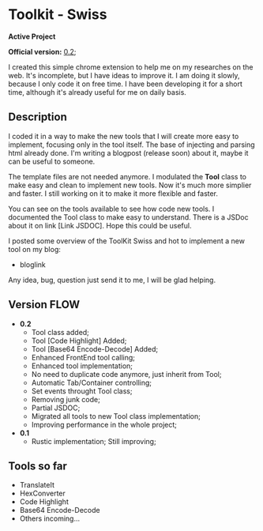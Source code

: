 # Toolkit - Swiss

**Active Project**

**Official version:** [0.2](#version-flow);

I created this simple chrome extension to help me on my researches on the web. It's incomplete, but I have ideas to improve it. I am doing it slowly, because I only code it on free time. I have been developing it for a short time, although it's already useful for me on daily basis.

## Description

I coded it in a way to make the new tools that I will create more easy to implement, focusing only in the tool itself. The base of injecting and parsing html already done. I'm writing a blogpost (release soon) about it, maybe it can be useful to someone.

The template files are not needed anymore. I modulated the **Tool** class to make easy and clean to implement new tools. Now it's much more simplier and faster. I still working on it to make it more flexible and faster.

You can see on the tools available to see how code new tools. I documented the Tool class to make easy to understand. There is a JSDoc about it on link [Link JSDOC]. Hope this could be useful.

I posted some overview of the ToolKit Swiss and hot to implement a new tool on my blog:

* bloglink

Any idea, bug, question just send it to me, I will be glad helping.

## Version FLOW

* **0.2**
  * Tool class added;
  * Tool [Code Highlight] Added;
  * Tool [Base64 Encode-Decode] Added;
  * Enhanced FrontEnd tool calling;
  * Enhanced tool implementation;
  * No need to duplicate code anymore, just inherit from Tool;
  * Automatic Tab/Container controlling;
  * Set events throught Tool class;
  * Removing junk code;
  * Partial JSDOC;
  * Migrated all tools to new Tool class implementation;
  * Improving performance in the whole project;
* **0.1**
  * Rustic implementation; Still improving;

## Tools so far

* TranslateIt
* HexConverter
* Code Highlight
* Base64 Encode-Decode
* Others incoming...


